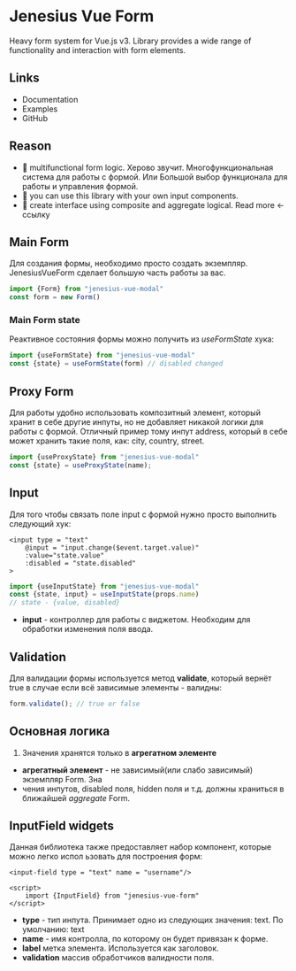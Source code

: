 # Jenesius Vue Form
Heavy form system for Vue.js v3. Library provides a wide range of functionality and interaction with form elements.

## Links
- Documentation
- Examples
- GitHub
## Reason

- 🦵 multifunctional form logic. Херово звучит. Многофункциональная система для 
работы с формой. Или Большой выбор функционала для работы и управления формой.
- 🖕 you can use this library with your own input components.
- 🤝 create interface using composite and aggregate logical. Read more <- ссылку

## Main Form
Для создания формы, необходимо просто создать экземпляр. JenesiusVueForm сделает
большую часть работы за вас.

```js
import {Form} from "jenesius-vue-modal"
const form = new Form()
```

### Main Form state
Реактивное состояния формы можно получить из *useFormState* хука:
```js
import {useFormState} from "jenesius-vue-modal"
const {state} = useFormState(form) // disabled changed
```

## Proxy Form
Для работы удобно использовать композитный элемент, который хранит в себе другие
инпуты, но не добавляет никакой логики для работы с формой. Отличный пример тому
инпут address, который в себе может хранить такие поля, как: city, country, street.

```ts
import {useProxyState} from "jenesius-vue-modal"
const {state} = useProxyState(name);
```

## Input
Для того чтобы связать поле input с формой нужно просто выполнить следующий хук:
```vue
<input type = "text" 
    @input = "input.change($event.target.value)" 
    :value="state.value"
    :disabled = "state.disabled"
>
```
```js
import {useInputState} from "jenesius-vue-modal"
const {state, input} = useInputState(props.name)
// state - {value, disabled}
```
- **input** - контроллер для работы с виджетом. Необходим для обработки изменения
поля ввода.

## Validation
Для валидации формы используется метод **validate**, который вернёт true в случае
если всё зависимые элементы - валидны:
```js
form.validate(); // true or false
```


## Основная логика
1. Значения хранятся только в **агрегатном элементе**
- **агрегатный элемент** - не зависимый(или слабо зависимый) экземпляр Form. Зна
- чения инпутов, disabled поля, hidden поля и т.д. должны храниться в ближайшей 
*aggregate* Form.

## InputField widgets
Данная библиотека также предоставляет набор компонент, которые можно легко испол
ьзовать для построения форм:

```vue
<input-field type = "text" name = "username"/>

<script>
    import {InputField} from "jenesius-vue-form"
</script>
```
- **type** - тип инпута. Принимает одно из следующих значения: text. По умолчанию:
text
- **name** - имя контролла, по которому он будет привязан к форме.
- **label** метка элемента. Используется как заголовок.
- **validation** массив обработчиков валидности поля.
